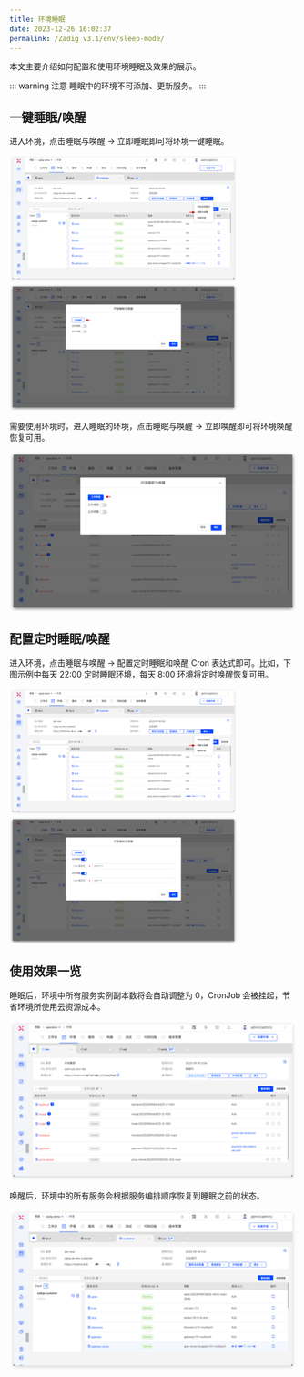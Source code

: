 ```yaml
---
title: 环境睡眠
date: 2023-12-26 16:02:37
permalink: /Zadig v3.1/env/sleep-mode/
---
```


本文主要介绍如何配置和使用环境睡眠及效果的展示。

::: warning 注意
睡眠中的环境不可添加、更新服务。
:::

## 一键睡眠/唤醒

进入环境，点击睡眠与唤醒 -> 立即睡眠即可将环境一键睡眠。

<img src="../../../../_images/sleep_mode_1.png" width="400" >
<img src="../../../../_images/sleep_mode_2.png" width="400" >

需要使用环境时，进入睡眠的环境，点击睡眠与唤醒 -> 立即唤醒即可将环境唤醒恢复可用。

![一键唤醒](../../../../_images/sleep_mode_3.png)

## 配置定时睡眠/唤醒

进入环境，点击睡眠与唤醒 -> 配置定时睡眠和唤醒 Cron 表达式即可。比如，下图示例中每天 22:00 定时睡眠环境，每天 8:00 环境将定时唤醒恢复可用。

<img src="../../../../_images/sleep_mode_4.png" width="400" >
<img src="../../../../_images/sleep_mode_5.png" width="400" >

## 使用效果一览

睡眠后，环境中所有服务实例副本数将会自动调整为 0，CronJob 会被挂起，节省环境所使用云资源成本。

![效果](../../../../_images/sleep_mode_6.png)

唤醒后，环境中的所有服务会根据服务编排顺序恢复到睡眠之前的状态。

![效果](../../../../_images/sleep_mode_7.png)

